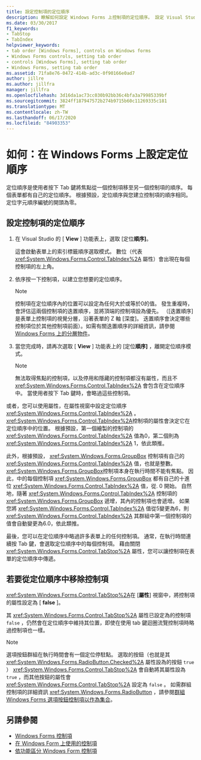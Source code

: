 ```yaml
---
title: 設定控制項的定位順序
description: 瞭解如何設定 Windows Forms 上控制項的定位順序。 設定 Visual Studio 的定位順序，或使用屬性視窗中的 TabIndex 屬性。
ms.date: 03/30/2017
f1_keywords:
- TabStop
- TabIndex
helpviewer_keywords:
- tab order [Windows Forms], controls on Windows forms
- Windows Forms controls, setting tab order
- controls [Windows Forms], setting tab order
- Windows Forms, setting tab order
ms.assetid: 71fa8e76-0472-414b-ad3c-0f90166e0ad7
author: jillre
ms.author: jillfra
manager: jillfra
ms.openlocfilehash: 3d16da1ac73cc030b92bb36c4bfa3a79985339bf
ms.sourcegitcommit: 3824ff187947572b274b9715b60c11269335c181
ms.translationtype: MT
ms.contentlocale: zh-TW
ms.lasthandoff: 06/17/2020
ms.locfileid: "84903353"
---
```

# <a name="how-to-set-the-tab-order-on-windows-forms"></a>如何：在 Windows Forms 上設定定位順序

定位順序是使用者按下 Tab 鍵將焦點從一個控制項移至另一個控制項的順序。 每個表單都有自己的定位順序。 根據預設，定位順序與您建立控制項的順序相同。 定位字元順序編號的開頭為零。

## <a name="to-set-the-tab-order-of-a-control"></a>設定控制項的定位順序

1. 在 Visual Studio 的 [ **View** ] 功能表上，選取 [定位**順序]**。

   這會啟動表單上的索引標籤順序選取模式。 數位（代表 <xref:System.Windows.Forms.Control.TabIndex%2A> 屬性）會出現在每個控制項的左上角。

2. 依序按一下控制項，以建立您想要的定位順序。

   > [!NOTE]
   > 控制項在定位順序內的位置可以設定為任何大於或等於0的值。 發生重複時，會評估這兩個控制項的迭置順序，並將頂端的控制項設為優先。 （[迭置順序] 是表單上控制項的視覺分層，沿著表單的 Z 軸 [深度]。 迭置順序會決定哪些控制項位於其他控制項前面）。如需有關迭置順序的詳細資訊，請參閱[Windows Forms 上的分層物件](how-to-layer-objects-on-windows-forms.md)。

3. 當您完成時，請再次選取 [ **View** ] 功能表上的 [定位**順序]** ，離開定位順序模式。

   > [!NOTE]
   > 無法取得焦點的控制項，以及停用和隱藏的控制項都沒有屬性，而且不 <xref:System.Windows.Forms.Control.TabIndex%2A> 會包含在定位順序中。 當使用者按下 Tab 鍵時，會略過這些控制項。

或者，您可以使用屬性，在屬性視窗中設定定位順序 <xref:System.Windows.Forms.Control.TabIndex%2A> 。 <xref:System.Windows.Forms.Control.TabIndex%2A>控制項的屬性會決定它在定位順序中的位置。 根據預設，第一個繪製的控制項的 <xref:System.Windows.Forms.Control.TabIndex%2A> 值為0，第二個則為 <xref:System.Windows.Forms.Control.TabIndex%2A> 1，依此類推。

此外，根據預設， <xref:System.Windows.Forms.GroupBox> 控制項有自己的 <xref:System.Windows.Forms.Control.TabIndex%2A> 值，也就是整數。 <xref:System.Windows.Forms.GroupBox>控制項本身在執行時間不能有焦點。 因此，中的每個控制項 <xref:System.Windows.Forms.GroupBox> 都有自己的十進位 <xref:System.Windows.Forms.Control.TabIndex%2A> 值，從. 0 開始。 自然地，隨著 <xref:System.Windows.Forms.Control.TabIndex%2A> 控制項的 <xref:System.Windows.Forms.GroupBox> 遞增，其內的控制項也會遞增。 如果您將 <xref:System.Windows.Forms.Control.TabIndex%2A> 值從5變更為6，則 <xref:System.Windows.Forms.Control.TabIndex%2A> 其群組中第一個控制項的值會自動變更為6.0，依此類推。

最後，您可以在定位順序中略過許多表單上的任何控制項。 通常，在執行時間連續按 Tab 鍵，會選取定位順序中的每個控制項。 藉由關閉 <xref:System.Windows.Forms.Control.TabStop%2A> 屬性，您可以讓控制項在表單的定位順序中傳遞。

## <a name="to-remove-a-control-from-the-tab-order"></a>若要從定位順序中移除控制項

<xref:System.Windows.Forms.Control.TabStop%2A>在 [**屬性**] 視窗中，將控制項的屬性設定為 [ **false** ]。

其 <xref:System.Windows.Forms.Control.TabStop%2A> 屬性已設定為的控制項 `false` ，仍然會在定位順序中維持其位置，即使在使用 tab 鍵迴圈流覽控制項時略過控制項也一樣。

> [!NOTE]
> 選項按鈕群組在執行時間會有一個定位停駐點。 選取的按鈕（也就是其 <xref:System.Windows.Forms.RadioButton.Checked%2A> 屬性設為的按鈕 `true` ） <xref:System.Windows.Forms.Control.TabStop%2A> 會自動將其屬性設為 `true` ，而其他按鈕的屬性會 <xref:System.Windows.Forms.Control.TabStop%2A> 設定為 `false` 。 如需群組控制項的詳細資訊 <xref:System.Windows.Forms.RadioButton> ，請參閱[群組 Windows Forms 選項按鈕控制項以作為集合](how-to-group-windows-forms-radiobutton-controls-to-function-as-a-set.md)。

## <a name="see-also"></a>另請參閱

- [Windows Forms 控制項](index.md)
- [在 Windows Form 上使用的控制項](controls-to-use-on-windows-forms.md)
- [依功能區分 Windows Form 控制項](windows-forms-controls-by-function.md)
